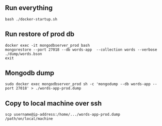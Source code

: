 ## Run everything

```shell
bash ./docker-startup.sh
```

## Run restore of prod db

```shell
docker exec -it mongodbserver_prod bash
mongorestore --port 27018 --db words-app  --collection words --verbose ./dump/words.bson
exit
```

## Mongodb dump

```shell
sudo docker exec mongodbserver_prod sh -c 'mongodump --db words-app --port 27018' > ./words-app-prod.dump
```

## Copy to local machine over ssh

```shell
scp username@ip-address:/home/.../words-app-prod.dump /path/on/local/machine
```
